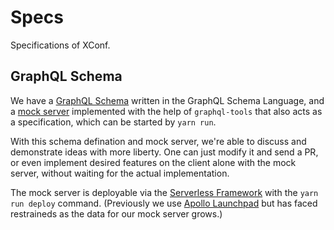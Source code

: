 # Specs

Specifications of XConf.

## GraphQL Schema

We have a [GraphQL Schema](./schema.graphql) written in the GraphQL Schema Language, and a [mock server](./mock-server) implemented with the help of `graphql-tools` that also acts as a specification, which can be started by `yarn run`.

With this schema defination and mock server, we're able to discuss and demonstrate ideas with more liberty. One can just modify it and send a PR, or even implement desired features on the client alone with the mock server, without waiting for the actual implementation.

The mock server is deployable via the [Serverless Framework](https://github.com/serverless/serverless) with the `yarn run deploy` command. (Previously we use [Apollo Launchpad](https://launchpad.graphql.com) but has faced restraineds as the data for our mock server grows.)

